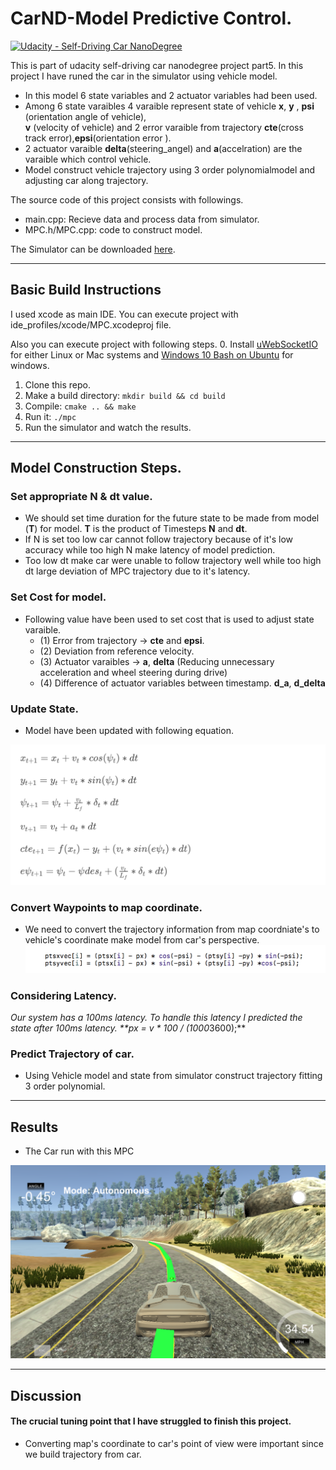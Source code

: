 # CarND-Model Predictive Control. 
[![Udacity - Self-Driving Car NanoDegree](https://s3.amazonaws.com/udacity-sdc/github/shield-carnd.svg)](http://www.udacity.com/drive)

[image1]: ./pic/mpc_pic.png
[image2]: ./pic/model.png
[image3]: ./pic/waypoint_transform.png

This is part of udacity self-driving car nanodegree project part5. In this project I have runed the car in the simulator using vehicle model. 
* In this model 6 state variables and 2 actuator variables had been used.
* Among 6 state varaibles 4 varaible represent state of vehicle **x**, **y** , **psi** (orientation angle of vehicle),  
  **v** (velocity of vehicle) and 2 error varaible from trajectory **cte**(cross track error),**epsi**(orientation error ).
* 2 actuator varaible **delta**(steering_angel) and **a**(accelration) are the varaible which control vehicle. 
* Model construct vehicle trajectory using 3 order polynomialmodel and adjusting car along trajectory. 

The source code of this project consists with followings.
* main.cpp: Recieve data and process data from simulator.
* MPC.h/MPC.cpp: code to construct model. 

 

The Simulator can be downloaded [here](https://github.com/udacity/self-driving-car-sim/releases).

---

## Basic Build Instructions

I used xcode as main IDE. You can execute project with ide_profiles/xcode/MPC.xcodeproj file. 

Also you can execute project with following steps.
0. Install [uWebSocketIO](https://github.com/uWebSockets/uWebSockets) for either Linux or Mac systems and [Windows 10 Bash on Ubuntu](https://www.howtogeek.com/249966/how-to-install-and-use-the-linux-bash-shell-on-windows-10/) for windows.
1. Clone this repo.
2. Make a build directory: `mkdir build && cd build`
3. Compile: `cmake .. && make` 
4. Run it: `./mpc`  
5. Run the simulator and watch the results.

---
## Model Construction Steps.

### Set appropriate N & dt value. 
* We should set time duration for the future state to be made from  model  (**T**) for model. **T** is the product of Timesteps **N** and **dt**. 
* If N is set too low car cannot follow trajectory because of it's low accuracy while too high N make latency of model prediction. 
* Too low dt make car were unable to follow trajectory well while too high dt large deviation of MPC trajectory due to it's latency. 

### Set Cost for model. 
* Following value have been used to set cost that is used to adjust state varaible. 
    * (1) Error from trajectory -> **cte** and **epsi**. 
    * (2) Deviation from reference velocity. 
    * (3) Actuator varaibles -> **a**, **delta** (Reducing unnecessary acceleration and wheel steering during drive) 
    * (4) Difference of actuator variables between timestamp. **d_a**, **d_delta**

### Update State. 
* Model have been updated with following equation. 

![alt text][image2]

### Convert Waypoints to map coordinate. 
* We need to convert the trajectory information from map coordniate's to vehicle's coordinate make model from car's perspective. 
![alt text][image3]

### Considering Latency. 
*Our system has a 100ms latency. To handle this latency I predicted the state after 100ms latency. 
**px = v * 100 / (1000*3600);**


### Predict Trajectory of car. 

* Using Vehicle model and state from simulator construct trajectory fitting 3 order polynomial. 
    
    


---

## Results
* The Car run with this MPC

[![alt text][image1]](https://www.youtube.com/watch?v=kbLuME4ARJY&feature=youtu.be)

---
## Discussion  
#### The crucial tuning point that I have struggled to finish this project.
* Converting map's coordinate to car's point of view were important since we build trajectory from car. 
